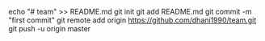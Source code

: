 echo "# team" >> README.md
git init
git add README.md
git commit -m "first commit"
git remote add origin https://github.com/dhani1990/team.git
git push -u origin master

